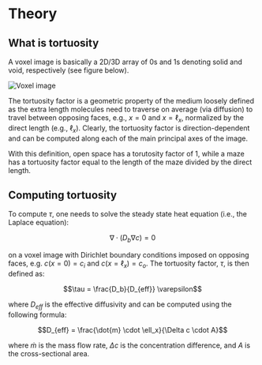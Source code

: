 # Theory

## What is tortuosity

A voxel image is basically a 2D/3D array of 0s and 1s denoting solid and void, respectively (see figure below).

![Voxel image](./assets/binary.svg)

The tortuosity factor is a geometric property of the medium loosely defined as the extra length molecules need to traverse on average (via diffusion) to travel between opposing faces, e.g., $x=0$ and $x=\ell_x$, normalized by the direct length (e.g., $\ell_x$). Clearly, the tortuosity factor is direction-dependent and can be computed along each of the main principal axes of the image.

With this definition, open space has a torutosity factor of 1, while a maze has a tortuosity factor equal to the length of the maze divided by the direct length.

## Computing tortuosity

To compute $\tau$, one needs to solve the steady state heat equation (i.e., the Laplace equation):

```math
\nabla \cdot (D_b \nabla c) = 0
```

on a voxel image with Dirichlet boundary conditions imposed on opposing faces, e.g. $c(x=0) = c_i$ and $c(x=\ell_x) = c_o$. The tortuosity factor, $\tau$, is then defined as:

```math
\tau = \frac{D_b}{D_{eff}} \varepsilon
```

where $D_{eff}$ is the effective diffusivity and can be computed using the following formula:

```math
D_{eff} = \frac{\dot{m} \cdot \ell_x}{\Delta c \cdot A}
```

where $\dot{m}$ is the mass flow rate, $\Delta c$ is the concentration difference, and $A$ is the cross-sectional area.
